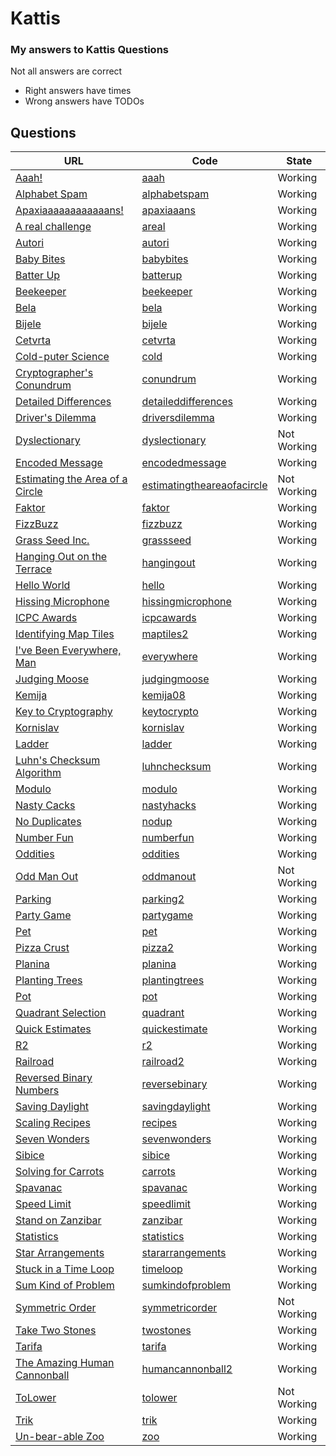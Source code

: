 # Kattis
### My answers to Kattis Questions

Not all answers are correct
  - Right answers have times
  - Wrong answers have TODOs

## Questions

URL | Code | State
--- | --- | ---
[Aaah!](https://open.kattis.com/problems/aaah) | [aaah](aaah/Aaah.java)  | Working
[Alphabet Spam](https://open.kattis.com/problems/alphabetspam) | [alphabetspam](alphabetspam/Spam.java)  | Working
[Apaxiaaaaaaaaaaaans!](https://open.kattis.com/problems/apaxiaaans) | [apaxiaaans](apaxiaaans/Apaxians.java)  | Working
[A real challenge](https://open.kattis.com/problems/areal) | [areal](areal/ARealChallenge.java)  | Working
[Autori](https://open.kattis.com/problems/autori) | [autori](Autori.java)  | Working
[Baby Bites](https://open.kattis.com/problems/babybites) | [babybites](babybites/Baby.java)  | Working
[Batter Up](https://open.kattis.com/problems/batterup) | [batterup](batterup/Bat.java)  | Working
[Beekeeper](https://open.kattis.com/problems/beekeeper) | [beekeeper](beekeeper/Beekeeper.java)  | Working
[Bela](https://open.kattis.com/problems/bela) | [bela](bela/Bela.java)  | Working
[Bijele](https://open.kattis.com/problems/bijele) | [bijele](bijele/Chess.java)  | Working
[Cetvrta](https://open.kattis.com/problems/cetvrta) | [cetvrta](cetvrta/Cetvrta.java)  | Working
[Cold-puter Science](https://open.kattis.com/problems/cold) | [cold](cold/Weather.java)  | Working
[Cryptographer's Conundrum](https://open.kattis.com/problems/conundrum) | [conundrum](conundrum/Conundrum.java)  | Working
[Detailed Differences](https://open.kattis.com/problems/detaileddifferences) | [detaileddifferences](detaileddifferences/Differences.java)  | Working
[Driver's Dilemma](https://open.kattis.com/problems/driversdilemma) | [driversdilemma](driversdilemma/DriversDilemma.java)  | Working
[Dyslectionary](https://open.kattis.com/problems/dyslectionary) | [dyslectionary](dyslectionary/Dyslectionary.java)  | Not Working
[Encoded Message](https://open.kattis.com/problems/encodedmessage) | [encodedmessage](encodedmessage/Decode.java) | Working
[Estimating the Area of a Circle](https://open.kattis.com/problems/estimatingtheareaofacircle) | [estimatingtheareaofacircle](estimatingtheareaofacircle/Area.java)  | Not Working
[Faktor](https://open.kattis.com/problems/faktor) | [faktor](faktor/Faktor.java)  | Working
[FizzBuzz](https://open.kattis.com/problems/fizzbuzz) | [fizzbuzz](fizzbuzz/Fizzbuzz.java)  | Working
[Grass Seed Inc.](https://open.kattis.com/problems/grassseed) | [grassseed](grassseed/Seed.java)  | Working
[Hanging Out on the Terrace](https://open.kattis.com/problems/hangingout) | [hangingout](hangingout/Terrace.java)  | Working
[Hello World](https://open.kattis.com/problems/hello) | [hello](hello/Hello.java)  | Working
[Hissing Microphone](https://open.kattis.com/problems/hissingmicrophone) | [hissingmicrophone](hissingmicrophone/Mic.java)  | Working
[ICPC Awards](https://open.kattis.com/problems/icpcawards) | [icpcawards](icpcawards/Awards.java)  | Working
[Identifying Map Tiles](https://open.kattis.com/problems/maptiles2) | [maptiles2](maptiles2/Map.java)  | Working
[I've Been Everywhere, Man](https://open.kattis.com/problems/everywhere) | [everywhere](everywhere/Everywhere.java)  | Working
[Judging Moose](https://open.kattis.com/problems/judgingmoose) | [judgingmoose](judgingmoose/Meese.java)  | Working
[Kemija](https://open.kattis.com/problems/kemija08) | [kemija08](kemija08/Kemija.java)  | Working
[Key to Cryptography](https://open.kattis.com/problems/keytocrypto) | [keytocrypto](keytocrypto/Crypto.java)  | Working
[Kornislav](https://open.kattis.com/problems/kornislav) | [kornislav](kornislav/Kornislav.java)  | Working
[Ladder](https://open.kattis.com/problems/ladder) | [ladder](ladder/Ladder.java)  | Working
[Luhn's Checksum Algorithm](https://open.kattis.com/problems/luhnchecksum) | [luhnchecksum](luhnchecksum/CheckSum.java)  | Working
[Modulo](https://open.kattis.com/problems/modulo) | [modulo](modulo/Modulo.java) | Working
[Nasty Cacks](https://open.kattis.com/problems/nastyhacks) | [nastyhacks](nastyhacks/Hacks.java)  | Working
[No Duplicates](https://open.kattis.com/problems/nodup) | [nodup](nodup/Duplicates.java) | Working
[Number Fun](https://open.kattis.com/problems/numberfun) | [numberfun](numberfun/Number.java)  | Working
[Oddities](https://open.kattis.com/problems/oddities) | [oddities](oddities/Oddities.java)  | Working
[Odd Man Out](https://open.kattis.com/problems/oddmanout) | [oddmanout](oddmanout/Out.java)  | Not Working
[Parking](https://open.kattis.com/problems/parking2) | [parking2](parking2/Parking.java)  | Working
[Party Game](https://open.kattis.com/problems/partygame) | [partygame](partygame/PartyGame.java)  | Working
[Pet](https://open.kattis.com/problems/pet) | [pet](pet/Pet.java)  | Working
[Pizza Crust](https://open.kattis.com/problems/pizza2) | [pizza2](pizza2/Pizza.java)  | Working
[Planina](https://open.kattis.com/problems/planina) | [planina](planina/Planina.java)  | Working
[Planting Trees](https://open.kattis.com/problems/plantingtrees) | [plantingtrees](plantingtrees/Trees.java)  | Working
[Pot](https://open.kattis.com/problems/pot) | [pot](pot.java) | Working
[Quadrant Selection](https://open.kattis.com/problems/quadrant) | [quadrant](quadrant/Quad.java)  | Working
[Quick Estimates](https://open.kattis.com/problems/quickestimate) | [quickestimate](quickestimate/Estimate.java) | Working
[R2](https://open.kattis.com/problems/r2) | [r2](r2/R2.java) | Working
[Railroad](https://open.kattis.com/problems/railroad2) | [railroad2](railroad2/Railroad.java)  | Working
[Reversed Binary Numbers](https://open.kattis.com/problems/reversebinary) | [reversebinary](reversebinary/Binary.java)  | Working
[Saving Daylight](https://open.kattis.com/problems/savingdaylight) | [savingdaylight](savingdaylight/Daylight.java)  | Working
[Scaling Recipes](https://open.kattis.com/problems/recipes) | [recipes](recipes/Recipe.java)  | Working
[Seven Wonders](https://open.kattis.com/problems/sevenwonders) | [sevenwonders](sevenwonders/Wonders.java)  | Working
[Sibice](https://open.kattis.com/problems/sibice) | [sibice](sibice/Sibice.java)  | Working
[Solving for Carrots](https://open.kattis.com/problems/carrots) | [carrots](carrots/Carrots.java)  | Working
[Spavanac](https://open.kattis.com/problems/spavanac) | [spavanac](spavanac/Spavanac.java)  | Working
[Speed Limit](https://open.kattis.com/problems/speedlimit) | [speedlimit](speedlimit/SpeedLimit.java)  | Working
[Stand on Zanzibar](https://open.kattis.com/problems/zanzibar) | [zanzibar](zanzibar/Zanzibar.java)  | Working
[Statistics](https://open.kattis.com/problems/statistics) | [statistics](statistics/Statistics.java)  | Working
[Star Arrangements](https://open.kattis.com/problems/stararrangements) | [stararrangements](stararrangements) | Working
[Stuck in a Time Loop](https://open.kattis.com/problems/timeloop) | [timeloop](timeloop/Magic.java)  | Working
[Sum Kind of Problem](https://open.kattis.com/problems/sumkindofproblem) | [sumkindofproblem](sumkindofproblem/Sum.java)  | Working
[Symmetric Order](https://open.kattis.com/problems/symmetricorder) | [symmetricorder](symmetricorder/Order.java)  | Not Working
[Take Two Stones](https://open.kattis.com/problems/twostones) | [twostones](twostones/Stones.java)  | Working
[Tarifa](https://open.kattis.com/problems/tarifa) | [tarifa](tarifa/Tarifa.java)  | Working
[The Amazing Human Cannonball](https://open.kattis.com/problems/humancannonball2) | [humancannonball2](humancannonball2/Cannonball.java)  | Working
[ToLower](https://open.kattis.com/problems/tolower) | [tolower](tolower/ToLower.java)  | Not Working
[Trik](https://open.kattis.com/problems/trik) | [trik](trik/Trik.java)  | Working
[Un-bear-able Zoo](https://open.kattis.com/problems/zoo) | [zoo](zoo/Zoo.java)  | Working
